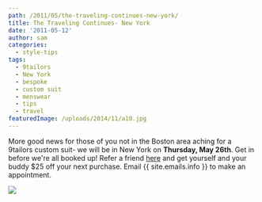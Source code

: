 ```yaml
---
path: /2011/05/the-traveling-continues-new-york/
title: The Traveling Continues- New York
date: '2011-05-12'
author: sam
categories:
  - style-tips
tags:
  - 9tailors
  - New York
  - bespoke
  - custom suit
  - menswear
  - tips
  - travel
featuredImage: /uploads/2014/11/a10.jpg
---
```

More good news for those of you not in the Boston area aching for a 9tailors custom suit- we will be in New York on **Thursday, May 26th**. Get in before we're all booked up! Refer a friend [here](http://9tailors.com/pages/style_by_9tailors/referral_program) and get yourself and your buddy $25 off your next purchase. Email {{ site.emails.info }} to make an appointment.

[![](http://4.bp.blogspot.com/-ohGhlhv8m5U/TcwAJhqbtHI/AAAAAAAAAUg/tkNZNRalNeU/s400/new-york-7.jpg)](http://4.bp.blogspot.com/-ohGhlhv8m5U/TcwAJhqbtHI/AAAAAAAAAUg/tkNZNRalNeU/s1600/new-york-7.jpg)